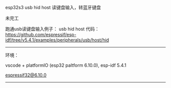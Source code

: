 esp32s3 usb hid host 读键盘输入，转蓝牙键盘

未完工



跑通usb读键盘输入例子：
usb hid host 代码： https://github.com/espressif/esp-idf/tree/v5.4.1/examples/peripherals/usb/host/hid




----------------

环境：

vscode + platformIO (esp32 paltform 6.10.0), esp-idf 5.4.1

espressif32@6.10.0

---------------